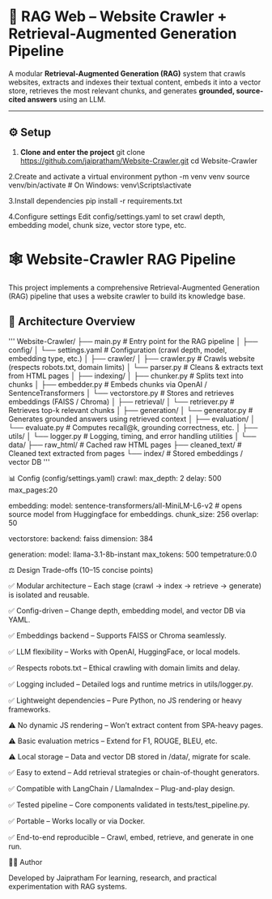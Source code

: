 # 🧠 RAG Web – Website Crawler + Retrieval-Augmented Generation Pipeline

A modular **Retrieval-Augmented Generation (RAG)** system that crawls websites, extracts and indexes their textual content, embeds it into a vector store, retrieves the most relevant chunks, and generates **grounded, source-cited answers** using an LLM.

---

## ⚙️ Setup

1. **Clone and enter the project**
   git clone https://github.com/jaipratham/Website-Crawler.git
   cd Website-Crawler
   
2.Create and activate a virtual environment
  python -m venv venv
  source venv/bin/activate        # On Windows: venv\Scripts\activate

3.Install dependencies
  pip install -r requirements.txt

4.Configure settings
  Edit config/settings.yaml to set crawl depth, embedding model, chunk size, vector store type, etc.

# 🕸️ Website-Crawler RAG Pipeline

This project implements a comprehensive Retrieval-Augmented Generation (RAG) pipeline that uses a website crawler to build its knowledge base.

## 🚀 Architecture Overview

'''
Website-Crawler/
├── main.py                 # Entry point for the RAG pipeline
│
├── config/
│   └── settings.yaml       # Configuration (crawl depth, model, embedding type, etc.)
│
├── crawler/
│   ├── crawler.py          # Crawls website (respects robots.txt, domain limits)
│   └── parser.py           # Cleans & extracts text from HTML pages
│
├── indexing/
│   ├── chunker.py          # Splits text into chunks
│   ├── embedder.py         # Embeds chunks via OpenAI / SentenceTransformers
│   └── vectorstore.py      # Stores and retrieves embeddings (FAISS / Chroma)
│
├── retrieval/
│   └── retriever.py        # Retrieves top-k relevant chunks
│
├── generation/
│   └── generator.py        # Generates grounded answers using retrieved context
│
├── evaluation/
│   └── evaluate.py         # Computes recall@k, grounding correctness, etc.
│
├── utils/
│   └── logger.py           # Logging, timing, and error handling utilities
│
└── data/
    ├── raw_html/           # Cached raw HTML pages
    ├── cleaned_text/       # Cleaned text extracted from pages
    └── index/              # Stored embeddings / vector DB '''
    
📊 Config (config/settings.yaml)
   crawl:
     max_depth: 2
     delay: 500
     max_pages:20

   embedding:
     model: sentence-transformers/all-MiniLM-L6-v2  # opens source model from Huggingface for embeddings.
     chunk_size: 256
     overlap: 50

   vectorstore:
     backend: faiss
     dimension: 384

   generation:
     model: llama-3.1-8b-instant
     max_tokens: 500
     tempetrature:0.0

⚖️ Design Trade-offs (10–15 concise points)

✅ Modular architecture – Each stage (crawl → index → retrieve → generate) is isolated and reusable.

✅ Config-driven – Change depth, embedding model, and vector DB via YAML.

✅ Embeddings backend – Supports FAISS or Chroma seamlessly.

✅ LLM flexibility – Works with OpenAI, HuggingFace, or local models.

✅ Respects robots.txt – Ethical crawling with domain limits and delay.

✅ Logging included – Detailed logs and runtime metrics in utils/logger.py.

✅ Lightweight dependencies – Pure Python, no JS rendering or heavy frameworks.

⚠️ No dynamic JS rendering – Won’t extract content from SPA-heavy pages.

⚠️ Basic evaluation metrics – Extend for F1, ROUGE, BLEU, etc.

⚠️ Local storage – Data and vector DB stored in /data/, migrate for scale.

✅ Easy to extend – Add retrieval strategies or chain-of-thought generators.

✅ Compatible with LangChain / LlamaIndex – Plug-and-play design.

✅ Tested pipeline – Core components validated in tests/test_pipeline.py.

✅ Portable – Works locally or via Docker.

✅ End-to-end reproducible – Crawl, embed, retrieve, and generate in one run.

🧑‍💻 Author

Developed by Jaipratham
For learning, research, and practical experimentation with RAG systems.

